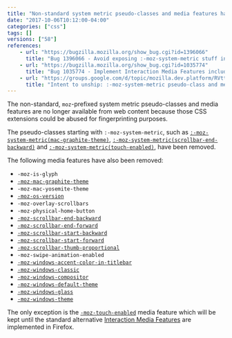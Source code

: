```yaml
---
title: "Non-standard system metric pseudo-classes and media features have been removed"
date: "2017-10-06T10:12:00-04:00"
categories: ["css"]
tags: []
versions: ["58"]
references:
    - url: "https://bugzilla.mozilla.org/show_bug.cgi?id=1396066"
      title: "Bug 1396066 - Avoid exposing :-moz-system-metric stuff in content pages."
    - url: "https://bugzilla.mozilla.org/show_bug.cgi?id=1035774"
      title: "Bug 1035774 - Implement Interaction Media Features including pointer:coarse that replaces non-standard -moz-touch-enabled"
    - url: "https://groups.google.com/d/topic/mozilla.dev.platform/RVttfrQkXLU/discussion"
      title: "Intent to unship: :-moz-system-metric pseudo-class and media queries in content pages."
---
```

The non-standard, `moz`-prefixed system metric pseudo-classes and media features are no longer available from web content because those CSS extensions could be abused for fingerprinting purposes.

The pseudo-classes starting with `:-moz-system-metric`, such as [`:-moz-system-metric(mac-graphite-theme)`](https://developer.mozilla.org/en-US/docs/Web/CSS/:-moz-system-metric(mac-graphite-theme)), [`:-moz-system-metric(scrollbar-end-backward)`](https://developer.mozilla.org/en-US/docs/Web/CSS/:-moz-system-metric(scrollbar-end-backward)) and [`:-moz-system-metric(touch-enabled)`](https://developer.mozilla.org/en-US/docs/Web/CSS/:-moz-system-metric(touch-enabled)), have been removed.

The following media features have also been removed:

* `-moz-is-glyph`
* [`-moz-mac-graphite-theme`](https://developer.mozilla.org/en-US/docs/Web/CSS/@media/-moz-mac-graphite-theme)
* `-moz-mac-yosemite-theme`
* [`-moz-os-version`](https://developer.mozilla.org/en-US/docs/Web/CSS/@media/-moz-os-version)
* `-moz-overlay-scrollbars`
* `-moz-physical-home-button`
* [`-moz-scrollbar-end-backward`](https://developer.mozilla.org/en-US/docs/Web/CSS/@media/-moz-scrollbar-end-backward)
* [`-moz-scrollbar-end-forward`](https://developer.mozilla.org/en-US/docs/Web/CSS/@media/-moz-scrollbar-end-forward)
* [`-moz-scrollbar-start-backward`](https://developer.mozilla.org/en-US/docs/Web/CSS/@media/-moz-scrollbar-start-backward)
* [`-moz-scrollbar-start-forward`](https://developer.mozilla.org/en-US/docs/Web/CSS/@media/-moz-scrollbar-start-forward)
* [`-moz-scrollbar-thumb-proportional`](https://developer.mozilla.org/en-US/docs/Web/CSS/@media/-moz-scrollbar-thumb-proportional)
* `-moz-swipe-animation-enabled`
* [`-moz-windows-accent-color-in-titlebar`](https://developer.mozilla.org/en-US/docs/Web/CSS/@media/-moz-windows-accent-color-in-titlebar)
* [`-moz-windows-classic`](https://developer.mozilla.org/en-US/docs/Web/CSS/@media/-moz-windows-classic)
* [`-moz-windows-compositor`](https://developer.mozilla.org/en-US/docs/Web/CSS/@media/-moz-windows-compositor)
* [`-moz-windows-default-theme`](https://developer.mozilla.org/en-US/docs/Web/CSS/@media/-moz-windows-default-theme)
* [`-moz-windows-glass`](https://developer.mozilla.org/en-US/docs/Web/CSS/@media/-moz-windows-glass)
* [`-moz-windows-theme`](https://developer.mozilla.org/en-US/docs/Web/CSS/@media/-moz-windows-theme)

The only exception is the [`-moz-touch-enabled`](https://developer.mozilla.org/en-US/docs/Web/CSS/@media/-moz-touch-enabled) media feature which will be kept until the standard alternative [Interaction Media Features](https://drafts.csswg.org/mediaqueries-4/#mf-interaction) are implemented in Firefox.
